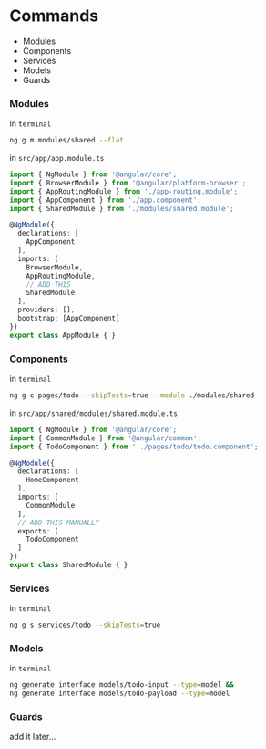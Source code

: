 # Commands
* Modules
* Components
* Services
* Models
* Guards

### Modules
in `terminal`
```sh
ng g m modules/shared --flat
```
in `src/app/app.module.ts`
```ts
import { NgModule } from '@angular/core';
import { BrowserModule } from '@angular/platform-browser';
import { AppRoutingModule } from './app-routing.module';
import { AppComponent } from './app.component';
import { SharedModule } from './modules/shared.module';

@NgModule({
  declarations: [
    AppComponent
  ],
  imports: [
    BrowserModule,
    AppRoutingModule,
    // ADD THIS
    SharedModule
  ],
  providers: [],
  bootstrap: [AppComponent]
})
export class AppModule { }
```
### Components
in `terminal`
```sh
ng g c pages/todo --skipTests=true --module ./modules/shared
```
in `src/app/shared/modules/shared.module.ts`
```ts
import { NgModule } from '@angular/core';
import { CommonModule } from '@angular/common';
import { TodoComponent } from '../pages/todo/todo.component';

@NgModule({
  declarations: [
    HomeComponent
  ],
  imports: [
    CommonModule
  ],
  // ADD THIS MANUALLY
  exports: [
    TodoComponent
  ]
})
export class SharedModule { }
```
### Services
in `terminal`
```sh
ng g s services/todo --skipTests=true
```
### Models
in `terminal`
```sh
ng generate interface models/todo-input --type=model &&
ng generate interface models/todo-payload --type=model
```
### Guards
add it later...
